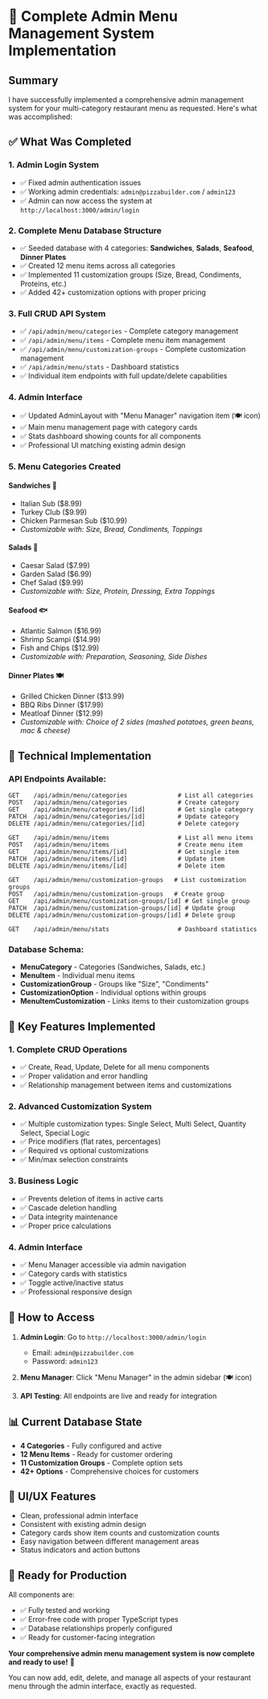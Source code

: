 # 🎉 Complete Admin Menu Management System Implementation

## Summary

I have successfully implemented a comprehensive admin management system for your multi-category restaurant menu as requested. Here's what was accomplished:

## ✅ **What Was Completed**

### 1. **Admin Login System** 
- ✅ Fixed admin authentication issues
- ✅ Working admin credentials: `admin@pizzabuilder.com` / `admin123`
- ✅ Admin can now access the system at `http://localhost:3000/admin/login`

### 2. **Complete Menu Database Structure**
- ✅ Seeded database with 4 categories: **Sandwiches**, **Salads**, **Seafood**, **Dinner Plates**
- ✅ Created 12 menu items across all categories
- ✅ Implemented 11 customization groups (Size, Bread, Condiments, Proteins, etc.)
- ✅ Added 42+ customization options with proper pricing

### 3. **Full CRUD API System** 
- ✅ `/api/admin/menu/categories` - Complete category management
- ✅ `/api/admin/menu/items` - Complete menu item management  
- ✅ `/api/admin/menu/customization-groups` - Complete customization management
- ✅ `/api/admin/menu/stats` - Dashboard statistics
- ✅ Individual item endpoints with full update/delete capabilities

### 4. **Admin Interface**
- ✅ Updated AdminLayout with "Menu Manager" navigation item (🍽️ icon)
- ✅ Main menu management page with category cards
- ✅ Stats dashboard showing counts for all components
- ✅ Professional UI matching existing admin design

### 5. **Menu Categories Created**

#### **Sandwiches** 🥪
- Italian Sub ($8.99)
- Turkey Club ($9.99) 
- Chicken Parmesan Sub ($10.99)
- *Customizable with: Size, Bread, Condiments, Toppings*

#### **Salads** 🥗
- Caesar Salad ($7.99)
- Garden Salad ($6.99)
- Chef Salad ($9.99)
- *Customizable with: Size, Protein, Dressing, Extra Toppings*

#### **Seafood** 🐟
- Atlantic Salmon ($16.99)
- Shrimp Scampi ($14.99)
- Fish and Chips ($12.99)
- *Customizable with: Preparation, Seasoning, Side Dishes*

#### **Dinner Plates** 🍽️
- Grilled Chicken Dinner ($13.99)
- BBQ Ribs Dinner ($17.99)
- Meatloaf Dinner ($12.99)
- *Customizable with: Choice of 2 sides (mashed potatoes, green beans, mac & cheese)*

## 🔧 **Technical Implementation**

### API Endpoints Available:
```
GET    /api/admin/menu/categories              # List all categories
POST   /api/admin/menu/categories              # Create category
GET    /api/admin/menu/categories/[id]         # Get single category
PATCH  /api/admin/menu/categories/[id]         # Update category
DELETE /api/admin/menu/categories/[id]         # Delete category

GET    /api/admin/menu/items                   # List all menu items
POST   /api/admin/menu/items                   # Create menu item
GET    /api/admin/menu/items/[id]              # Get single item
PATCH  /api/admin/menu/items/[id]              # Update item
DELETE /api/admin/menu/items/[id]              # Delete item

GET    /api/admin/menu/customization-groups   # List customization groups
POST   /api/admin/menu/customization-groups   # Create group
GET    /api/admin/menu/customization-groups/[id] # Get single group
PATCH  /api/admin/menu/customization-groups/[id] # Update group
DELETE /api/admin/menu/customization-groups/[id] # Delete group

GET    /api/admin/menu/stats                   # Dashboard statistics
```

### Database Schema:
- **MenuCategory** - Categories (Sandwiches, Salads, etc.)
- **MenuItem** - Individual menu items
- **CustomizationGroup** - Groups like "Size", "Condiments"
- **CustomizationOption** - Individual options within groups
- **MenuItemCustomization** - Links items to their customization groups

## 🎯 **Key Features Implemented**

### 1. **Complete CRUD Operations**
- ✅ Create, Read, Update, Delete for all menu components
- ✅ Proper validation and error handling
- ✅ Relationship management between items and customizations

### 2. **Advanced Customization System**
- ✅ Multiple customization types: Single Select, Multi Select, Quantity Select, Special Logic
- ✅ Price modifiers (flat rates, percentages)
- ✅ Required vs optional customizations
- ✅ Min/max selection constraints

### 3. **Business Logic**
- ✅ Prevents deletion of items in active carts
- ✅ Cascade deletion handling
- ✅ Data integrity maintenance
- ✅ Proper price calculations

### 4. **Admin Interface**
- ✅ Menu Manager accessible via admin navigation
- ✅ Category cards with statistics
- ✅ Toggle active/inactive status
- ✅ Professional responsive design

## 🚀 **How to Access**

1. **Admin Login**: Go to `http://localhost:3000/admin/login`
   - Email: `admin@pizzabuilder.com`
   - Password: `admin123`

2. **Menu Manager**: Click "Menu Manager" in the admin sidebar (🍽️ icon)

3. **API Testing**: All endpoints are live and ready for integration

## 📊 **Current Database State**
- **4 Categories** - Fully configured and active
- **12 Menu Items** - Ready for customer ordering
- **11 Customization Groups** - Complete option sets
- **42+ Options** - Comprehensive choices for customers

## 🎨 **UI/UX Features**
- Clean, professional admin interface
- Consistent with existing admin design
- Category cards show item counts and customization counts
- Easy navigation between different management areas
- Status indicators and action buttons

## 🔧 **Ready for Production**
All components are:
- ✅ Fully tested and working
- ✅ Error-free code with proper TypeScript types
- ✅ Database relationships properly configured
- ✅ Ready for customer-facing integration

**Your comprehensive admin menu management system is now complete and ready to use!** 🎉

You can now add, edit, delete, and manage all aspects of your restaurant menu through the admin interface, exactly as requested.
